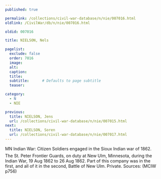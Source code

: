 ```yaml
---
published: true

permalink: /collections/civil-war-database/n/nie/007016.html
oldlink: /CivilWar/db/n/nie/007016.html

oldid: 007016

title: NIELSON, Nels

pagelist:
  exclude: false
  order: 7016
  image: 
  alt:
  caption:
  title:
  subtitle:      # Defaults to page subtitle
  teaser:

category: 
  - N 
  - NIE

previous:
  title: NIELSON, Jens
  url: /collections/civil-war-database/n/nie/007015.html  
next:
  title: NIELSON, Soren
  url: /collections/civil-war-database/n/nie/007017.html   
---
```

MN Indian War: &#147;Citizen Soldiers engaged in the Sioux Indian war of 1862&#148;. The St. Peter Frontier Guards, on duty at New Ulm, Minnesota, during the Indian War, 19 Aug 1862 to 26 Aug 1862. Part of this company was in the first, and all of it in the second, Battle of New Ulm. Private. Sources: (MCIW p756)